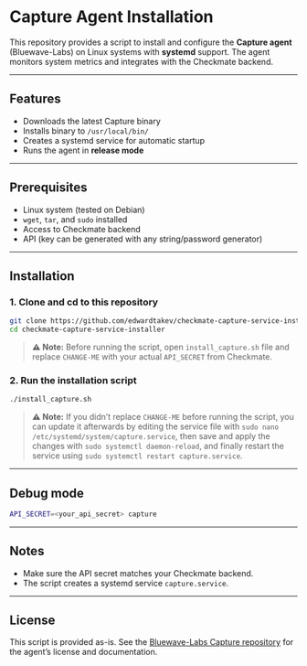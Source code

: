 # Capture Agent Installation

This repository provides a script to install and configure the **Capture agent** (Bluewave-Labs) on Linux systems with **systemd** support. The agent monitors system metrics and integrates with the Checkmate backend.

---
## Features

* Downloads the latest Capture binary
* Installs binary to `/usr/local/bin/`
* Creates a systemd service for automatic startup
* Runs the agent in **release mode**

---
## Prerequisites

* Linux system (tested on Debian)
* `wget`, `tar`, and `sudo` installed
* Access to Checkmate backend
* API (key can be generated with any string/password generator)

---
## Installation

### 1. Clone and cd to this repository

```bash
git clone https://github.com/edwardtakev/checkmate-capture-service-installer.git
cd checkmate-capture-service-installer
```

> **⚠ Note:** Before running the script, open `install_capture.sh` file and replace `CHANGE-ME` with your actual `API_SECRET` from Checkmate.

### 2. Run the installation script

```bash
./install_capture.sh
```

> **⚠ Note:** If you didn’t replace `CHANGE-ME` before running the script, you can update it afterwards by editing the service file with `sudo nano /etc/systemd/system/capture.service`, then save and apply the changes with `sudo systemctl daemon-reload`, and finally restart the service using `sudo systemctl restart capture.service`.

---
## Debug mode

```bash
API_SECRET=<your_api_secret> capture
```

---
## Notes

* Make sure the API secret matches your Checkmate backend.
* The script creates a systemd service `capture.service`.

---
## License

This script is provided as-is. See the [Bluewave-Labs Capture repository](https://github.com/bluewave-labs/capture) for the agent’s license and documentation.
